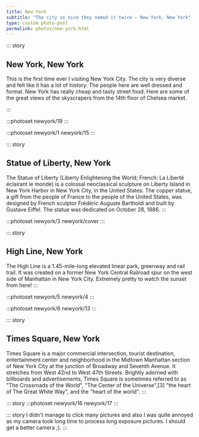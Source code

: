 ```yaml
---
title: New York
subtitle: "The city so nice they named it twice — New York, New York"
type: custom photo-post
permalink: photos/new-york.html
---
```


::: story

## New York, New York

This is the first time ever I visiting New York City. The city is very diverse and felt like it has a lot of history. The people here are well dressed and formal. New York has really cheap and tasty street food. Here are some of the great views of the skyscrapers from the 14th floor of Chelsea market.

:::

:::photoset newyork/19
:::

:::photoset newyork/1 newyork/15
:::

::: story

## Statue of Liberty, New York

The Statue of Liberty (Liberty Enlightening the World; French: La Liberté éclairant le monde) is a colossal neoclassical sculpture on Liberty Island in New York Harbor in New York City, in the United States. The copper statue, a gift from the people of France to the people of the United States, was designed by French sculptor Frédéric Auguste Bartholdi and built by Gustave Eiffel. The statue was dedicated on October 28, 1886.
:::

:::photoset newyork/3 newyork/cover
:::

::: story

## High Line, New York

The High Line is a 1.45-mile-long elevated linear park, greenway and rail trail. It was created on a former New York Central Railroad spur on the west side of Manhattan in New York City. Extremely pretty to watch the sunset from here!
:::

:::photoset newyork/5 newyork/4
:::

:::photoset newyork/6 newyork/13
:::

::: story

## Times Square, New York

Times Square is a major commercial intersection, tourist destination, entertainment center and neighborhood in the Midtown Manhattan section of New York City at the junction of Broadway and Seventh Avenue. It stretches from West 42nd to West 47th Streets. Brightly adorned with billboards and advertisements, Times Square is sometimes referred to as "The Crossroads of the World", "The Center of the Universe",[3] "the heart of The Great White Way", and the "heart of the world".
:::

::: story
:::photoset newyork/16 newyork/17
:::

::: story
I didn't manage to click many pictures and also I was quite annoyed as my camera took long time to process long exposure pictures. I should get a better camera ;).
:::
